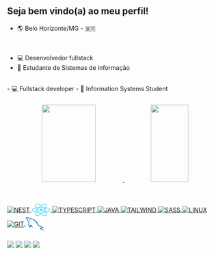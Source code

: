 ## Seja bem vindo(a) ao meu perfil!

- 🌎 Belo Horizonte/MG - 🇧🇷


<br />


- 💻 Desenvolvedor fullstack
- 🔭 Estudante de Sistemas de informação
<br />
- 💻 Fullstack developer
- 🔭 Information Systems Student


###

<div align="center">
  <a href="https://github.com/GabrielAm0">
  <img height="180em" width="50%" src="https://github-readme-stats.vercel.app/api?username=GabrielAm0&theme=dracula&show_icons=true"/>
  <img height="180em" width="42%" src="https://github-readme-stats.vercel.app/api/top-langs/?username=GabrielAm0&layout=compact&langs_count=7&theme=dracula"/>
</div>

## 
  <div style="display: inline_block"><br>
  <img align="center" alt="NEST" height="33" width="44" src="https://cdn.jsdelivr.net/gh/devicons/devicon/icons/nestjs/nestjs-plain.svg" />
  <img align="center" alt="REACT" height="33" width="44" src="https://raw.githubusercontent.com/devicons/devicon/1119b9f84c0290e0f0b38982099a2bd027a48bf1/icons/react/react-original.svg" />
  <img align="center" alt="TYPESCRIPT" height="33" width="44" src="https://cdn.jsdelivr.net/gh/devicons/devicon/icons/typescript/typescript-original.svg" />
  <img align="center" alt="JAVA" height="33" width="44" src="https://cdn.jsdelivr.net/gh/devicons/devicon/icons/java/java-original.svg" />
  <img align="center" alt="TAILWIND" height="33" width="44" src="https://cdn.jsdelivr.net/gh/devicons/devicon/icons/tailwindcss/tailwindcss-plain.svg" />
  <img align="center" alt="SASS" height="33" width="44" src="https://cdn.jsdelivr.net/gh/devicons/devicon/icons/sass/sass-original.svg" />  
  <img  align="center" alt="LINUX" height="33" width="44" src="https://cdn.jsdelivr.net/gh/devicons/devicon/icons/linux/linux-original.svg" /> 
  <img align="center" alt="GIT" height="33" width="44" src="https://cdn.jsdelivr.net/gh/devicons/devicon/icons/git/git-original.svg" />
  <img align="center" alt="SQL" height="33" width="44"
       src="https://raw.githubusercontent.com/devicons/devicon/1119b9f84c0290e0f0b38982099a2bd027a48bf1/icons/mysql/mysql-original.svg" />
          
    
###
  <a href = "mailto:mrgconta@gmail.com"><img src="https://img.shields.io/badge/Gmail-D14836?style=for-the-badge&logo=gmail&logoColor=white" target="_blank"></a>
  <a href = "[https://www.linkedin.com/in/brunopduarte/](https://www.linkedin.com/in/gabriel-amorim-b32b26204/)" target="_blank"><img src="https://img.shields.io/badge/linkedin-%230077B5.svg?style=for-the-badge&logo=linkedin&logoColor=white" target="_blank"></a>
  <a href = "https://api.whatsapp.com/send?phone=5531971478793&text=ol%C3%A1%2C%20vim%20pelo%20seu%20perfil%20do%20GitHub!%20"><img src="https://img.shields.io/badge/WhatsApp-25D366?style=for-the-badge&logo=whatsapp&logoColor=white" target="_blank"></a>
  <a href="https://discordapp.com/users/317009197122322442/" target="_blank"><img src="https://img.shields.io/badge/Discord-7289DA?style=for-the-badge&logo=discord&logoColor=white" target="_blank"></a> 
##
  
  

  <!--![Snake animation](https://github.com/brunopdt/brunopdt/blob/output/github-contribution-grid-snake.svg)-->
 

</div>
